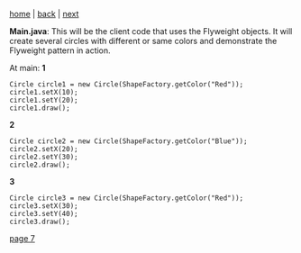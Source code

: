 [home](./page01.md) | [back](./page05.md) | [next](./page07.md)

**Main.java**: This will be the client code that uses the Flyweight objects. It will create several circles with different or same colors and demonstrate the Flyweight pattern in action.



At main:
**1**
```
Circle circle1 = new Circle(ShapeFactory.getColor("Red"));
circle1.setX(10);
circle1.setY(20);
circle1.draw();
```
**2**
```
Circle circle2 = new Circle(ShapeFactory.getColor("Blue"));
circle2.setX(20);
circle2.setY(30);
circle2.draw();
```
**3**
```
Circle circle3 = new Circle(ShapeFactory.getColor("Red"));
circle3.setX(30);
circle3.setY(40);
circle3.draw();
```

[page 7](./page07.md)
